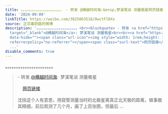 ```yaml
---
title: 。。。。。。。。。。。。。。。。。。。。。。 - 转发 @横越时间海:&ensp;梦溪笔谈 测量极星网页链接沈括这个人有意思，用窥管测量当时的北极星离真正北天极的...
date: '2024-09-09'
linkTitle: https://weibo.com/3825863518/OwctFlDXx
source: 正宗毒奶菇的微博
description: '。。。。。。。。。。。。。。。。。。。。。。<br><blockquote> - 转发 <a href="https://weibo.com/1825155422"
  target="_blank">@横越时间海</a>: 梦溪笔谈 测量极星<br><br><a href="https://mengxibitan.5000yan.com/xiangshuyi/32134.html"
  data-hide=""><span class="url-icon"><img style="width: 1rem;height: 1rem" src="https://h5.sinaimg.cn/upload/2015/09/25/3/timeline_card_small_web_default.png"
  referrerpolicy="no-referrer"></span><span class="surl-text">网页链接</span></a><br><br>沈括这个人有意思，用窥管测量当时的北极星离真正北天极的距离，做事极其精细，前后观测了几个月，画了上百张图，但最后
  ...'
disable_comments: true
---
```

。。。。。。。。。。。。。。。。。。。。。。<br><blockquote> - 转发 <a href="https://weibo.com/1825155422" target="_blank">@横越时间海</a>: 梦溪笔谈 测量极星<br><br><a href="https://mengxibitan.5000yan.com/xiangshuyi/32134.html" data-hide=""><span class="url-icon"><img style="width: 1rem;height: 1rem" src="https://h5.sinaimg.cn/upload/2015/09/25/3/timeline_card_small_web_default.png" referrerpolicy="no-referrer"></span><span class="surl-text">网页链接</span></a><br><br>沈括这个人有意思，用窥管测量当时的北极星离真正北天极的距离，做事极其精细，前后观测了几个月，画了上百张图，但最后 ...